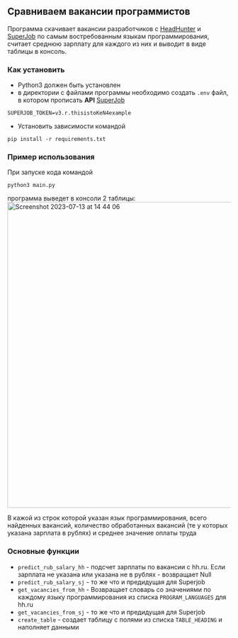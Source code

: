 ## Сравниваем вакансии программистов

Программа скачивает вакансии разработчиков с [HeadHunter](https://hh.ru/) и [SuperJob](https://www.superjob.ru/) по самым востребованным языкам программирования, считает среднюю зарплату для каждого из них и выводит в виде таблицы в консоль.

### Как установить

- Python3 должен быть установлен
- в директории с файлами программы необходимо создать `.env` файл, в котором прописать **API** [SuperJob](https://api.superjob.ru/info/)
```
SUPERJOB_TOKEN=v3.r.thisistoKeN4example
```
- Установить зависимости командой
```
pip install -r requirements.txt
```

### Пример использования

При запуске кода командой 
```
python3 main.py
```
программа выведет в консоли 2 таблицы:
<img width="691" alt="Screenshot 2023-07-13 at 14 44 06" src="https://github.com/SrgMarkov/vacancies_for_programmers/assets/107784915/187fd17f-1984-4a4b-922f-3da82168cccb">


В кажой из строк которой указан язык программирования, всего найденных вакансий, количество обработанных вакансий (те у которых указана зарплата в рублях) и среднее значение оплаты труда 

### Основные функции
- `predict_rub_salary_hh` - подсчет зарплаты по вакансии с hh.ru. Если зарплата не указана или указана не в рублях - возвращает Null
- `predict_rub_salary_sj` - то же что и предидущая для Superjob
- `get_vacancies_from_hh` - Возвращает словарь со значениями по каждому языку программирования из списка `PROGRAM_LANGUAGES` для hh.ru
- `get_vacancies_from_sj` - то же что и предидущая для Superjob
- `create_table` - создает таблицу с полями из списка `TABLE_HEADING` и наполняет данными


